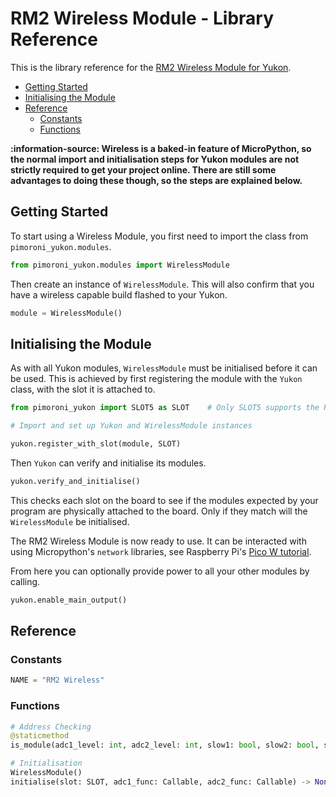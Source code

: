 # RM2 Wireless Module - Library Reference <!-- omit in toc -->

This is the library reference for the [RM2 Wireless Module for Yukon](https://pimoroni.com/yukon).

- [Getting Started](#getting-started)
- [Initialising the Module](#initialising-the-module)
- [Reference](#reference)
  - [Constants](#constants)
  - [Functions](#functions)


**:information-source: Wireless is a baked-in feature of MicroPython, so the normal import and initialisation steps for Yukon modules are not strictly required to get your project online. There are still some advantages to doing these though, so the steps are explained below.**

## Getting Started

To start using a Wireless Module, you first need to import the class from `pimoroni_yukon.modules`.

```python
from pimoroni_yukon.modules import WirelessModule
```

Then create an instance of `WirelessModule`. This will also confirm that you have a wireless capable build flashed to your Yukon.

```python
module = WirelessModule()
```


## Initialising the Module

As with all Yukon modules, `WirelessModule` must be initialised before it can be used. This is achieved by first registering the module with the `Yukon` class, with the slot it is attached to.

```python
from pimoroni_yukon import SLOT5 as SLOT    # Only SLOT5 supports the RM2 Wireless Module at present

# Import and set up Yukon and WirelessModule instances

yukon.register_with_slot(module, SLOT)
```

Then `Yukon` can verify and initialise its modules.

```python
yukon.verify_and_initialise()
```

This checks each slot on the board to see if the modules expected by your program are physically attached to the board. Only if they match will the `WirelessModule` be initialised.

The RM2 Wireless Module is now ready to use. It can be interacted with using Micropython's `network` libraries, see Raspberry Pi's [Pico W tutorial](https://projects.raspberrypi.org/en/projects/get-started-pico-w/2).

From here you can optionally provide power to all your other modules by calling.
```python
yukon.enable_main_output()
```


## Reference

### Constants

```python
NAME = "RM2 Wireless"
```


### Functions

```python
# Address Checking
@staticmethod
is_module(adc1_level: int, adc2_level: int, slow1: bool, slow2: bool, slow3: bool) -> bool

# Initialisation
WirelessModule()
initialise(slot: SLOT, adc1_func: Callable, adc2_func: Callable) -> None
```
